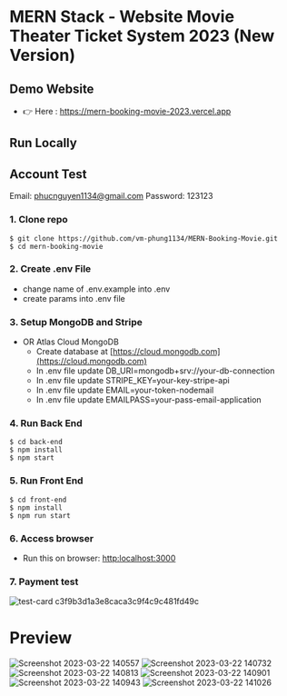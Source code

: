 # MERN Stack - Website Movie Theater Ticket System 2023 (New Version)

## Demo Website
- 👉 Here : https://mern-booking-movie-2023.vercel.app

## Run Locally

## Account Test
Email: phucnguyen1134@gmail.com
Password: 123123

### 1. Clone repo

```
$ git clone https://github.com/vm-phung1134/MERN-Booking-Movie.git
$ cd mern-booking-movie
```
### 2. Create .env File
  - change name of .env.example into .env
  - create params into .env file
  
### 3. Setup MongoDB and Stripe
- OR Atlas Cloud MongoDB
  - Create database at [https://cloud.mongodb.com](https://cloud.mongodb.com)
  - In .env file update DB_URI=mongodb+srv://your-db-connection
  - In .env file update STRIPE_KEY=your-key-stripe-api
  - In .env file update EMAIL=your-token-nodemail
  - In .env file update EMAILPASS=your-pass-email-application
  
### 4. Run Back End
```
$ cd back-end
$ npm install
$ npm start
```

### 5. Run Front End
```
$ cd front-end
$ npm install
$ npm run start
```
### 6. Access browser
  - Run this on browser: [http:localhost:3000](http://localhost:3000)

### 7. Payment test
![test-card c3f9b3d1a3e8caca3c9f4c9c481fd49c](https://user-images.githubusercontent.com/106596859/221561685-3a961fc7-daea-4ece-8ef7-18eb30b11695.jpg)
  
# Preview
![Screenshot 2023-03-22 140557](https://user-images.githubusercontent.com/106596859/226827971-be88a580-f047-408f-a130-3e094e1db5b1.png)
![Screenshot 2023-03-22 140732](https://user-images.githubusercontent.com/106596859/226827990-99ebc799-e7de-46a9-901f-6c92efbf77b5.png)
![Screenshot 2023-03-22 140813](https://user-images.githubusercontent.com/106596859/226828025-afe716f1-e731-4325-926e-3f2cd76bd07b.png)
![Screenshot 2023-03-22 140901](https://user-images.githubusercontent.com/106596859/226828053-13b38ed4-54af-4f76-9496-b0da40ba8095.png)
![Screenshot 2023-03-22 140943](https://user-images.githubusercontent.com/106596859/226828080-54d6a0d3-776a-43db-bb8a-a3495a69cfca.png)
![Screenshot 2023-03-22 141026](https://user-images.githubusercontent.com/106596859/226828101-7911a6eb-c42f-4087-a229-76b41837f4d2.png)
